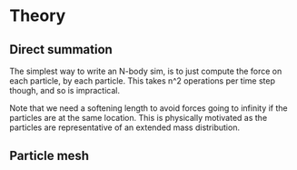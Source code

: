 # Theory

## Direct summation

The simplest way to write an N-body sim, is to just compute the force on each particle, by each particle. This takes n^2 operations per time step though, and so is impractical.

Note that we need a softening length to avoid forces going to infinity if the particles are at the same location. This is physically motivated as the particles are representative of an extended mass distribution.

## Particle mesh
